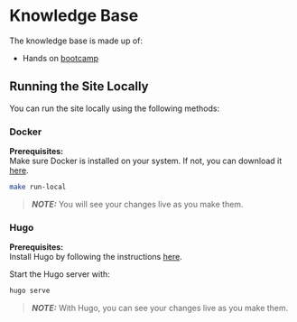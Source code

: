 # Knowledge Base

The knowledge base is made up of:

* Hands on [bootcamp](./content/bootcamp/)

## Running the Site Locally

You can run the site locally using the following methods:

### Docker

**Prerequisites:**  
Make sure Docker is installed on your system. If not, you can download it [here](https://www.docker.com/products/docker-desktop/).

```sh
make run-local
```

> **_NOTE:_** You will see your changes live as you make them.

### Hugo

**Prerequisites:**  
Install Hugo by following the instructions [here](https://gohugo.io/installation/).

Start the Hugo server with:

```sh
hugo serve
```

> **_NOTE:_** With Hugo, you can see your changes live as you make them.
